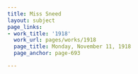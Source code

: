 ```yaml
---
title: Miss Sneed
layout: subject
page_links:
- work_title: '1918'
  work_url: pages/works/1918
  page_title: Monday, November 11, 1918
  page_anchor: page-693

---
```

